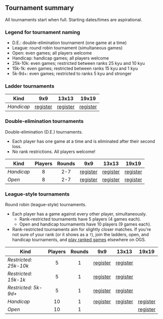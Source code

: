 ## Tournament summary

All tournaments start when full. Starting dates/times are aspirational.

### Legend for tournament naming

- D.E.: double-elimination tournament (one game at a time)
- League: round robin tournament (simultaneous games)
- Open: even games; all players welcome
- Handicap: handicap games; all players welcome
- 25k-10k: even games; restricted between ranks 25 kyu and 10 kyu
- 15k-1k: even games; restricted between ranks 15 kyu and 1 kyu
- 5k-9d+: even games; restricted to ranks 5 kyu and stronger

### Ladder tournaments

| Kind       |  9x9  | 13x13 | 19x19 |
| ---------- | :---: | :---: | :---: |
| *Handicap* | [register](https://online-go.com/ladder/41992) | [register](https://online-go.com/ladder/41993) | [register](https://online-go.com/ladder/41994) |

### Double-elimination tournaments

Double-elimination (D.E.) tournaments.

- Each player has one game at a time and is eliminated after their second loss.
- No rank restrictions. All players welcome!

| Kind       | Players | Rounds | 9x9  | 13x13 | 19x19 |
| ---------- | :-----: | :----: | :---: | :---: | :---: |
| *Handicap* | 8 | 2-7 | [register][de-handicap-9-new] | [register][de-handicap-13-new] | [register][de-handicap-19-new] |
| *Open*     | 8 | 2-7 | [register][de-open-9-new] | [register][de-open-13-new] | [register][de-open-19-new] |

[de-handicap-9-new]: https://online-go.com/tournament/124049
[de-handicap-13-new]: https://online-go.com/tournament/124134
[de-handicap-19-new]: https://online-go.com/tournament/124166
[de-open-9-new]: https://online-go.com/tournament/124031
[de-open-13-new]: https://online-go.com/tournament/123539
[de-open-19-new]: https://online-go.com/tournament/124407

[de-handicap-9-1]: https://online-go.com/tournament/112486
[de-handicap-9-2]: https://online-go.com/tournament/112551
[de-handicap-9-3]: https://online-go.com/tournament/113289
[de-handicap-9-4]: https://online-go.com/tournament/113654
[de-handicap-9-5]: https://online-go.com/tournament/114274
[de-handicap-9-6]: https://online-go.com/tournament/115633
[de-handicap-9-7]: https://online-go.com/tournament/116149
[de-handicap-9-12]: https://online-go.com/tournament/120860
[de-handicap-9-13]: https://online-go.com/tournament/121755
[de-handicap-9-14]: https://online-go.com/tournament/122432
[de-handicap-9-15]: https://online-go.com/tournament/122729
[de-handicap-9-16]: https://online-go.com/tournament/123419
[de-handicap-9-17]: https://online-go.com/tournament/123781
[de-handicap-9-18]: https://online-go.com/tournament/124049
[de-handicap-13-1]: https://online-go.com/tournament/112490
[de-handicap-13-2]: https://online-go.com/tournament/112646
[de-handicap-13-3]: https://online-go.com/tournament/113235
[de-handicap-13-4]: https://online-go.com/tournament/113837
[de-handicap-13-5]: https://online-go.com/tournament/114270
[de-handicap-13-6]: https://online-go.com/tournament/114913
[de-handicap-13-9]: https://online-go.com/tournament/120668
[de-handicap-13-10]: https://online-go.com/tournament/121211
[de-handicap-13-11]: https://online-go.com/tournament/122202
[de-handicap-13-12]: https://online-go.com/tournament/123150
[de-handicap-13-13]: https://online-go.com/tournament/124134
[de-handicap-19-1]: https://online-go.com/tournament/112489
[de-handicap-19-2]: https://online-go.com/tournament/112654
[de-handicap-19-3]: https://online-go.com/tournament/112991
[de-handicap-19-4]: https://online-go.com/tournament/113349
[de-handicap-19-5]: https://online-go.com/tournament/113644
[de-handicap-19-6]: https://online-go.com/tournament/113817
[de-handicap-19-7]: https://online-go.com/tournament/114059
[de-handicap-19-8]: https://online-go.com/tournament/114308
[de-handicap-19-9]: https://online-go.com/tournament/114635
[de-handicap-19-10]: https://online-go.com/tournament/114868
[de-handicap-19-11]: https://online-go.com/tournament/115107
[de-handicap-19-12]: https://online-go.com/tournament/115439
[de-handicap-19-13]: https://online-go.com/tournament/115845
[de-handicap-19-20]: https://online-go.com/tournament/120859
[de-handicap-19-21]: https://online-go.com/tournament/121285
[de-handicap-19-22]: https://online-go.com/tournament/121756
[de-handicap-19-23]: https://online-go.com/tournament/122203
[de-handicap-19-24]: https://online-go.com/tournament/122669
[de-handicap-19-25]: https://online-go.com/tournament/122880
[de-handicap-19-26]: https://online-go.com/tournament/123151
[de-handicap-19-27]: https://online-go.com/tournament/123702
[de-handicap-19-28]: https://online-go.com/tournament/124166

[de-open-9-1]: https://online-go.com/tournament/112487
[de-open-9-2]: https://online-go.com/tournament/112550
[de-open-9-3]: https://online-go.com/tournament/113199
[de-open-9-4]: https://online-go.com/tournament/114189
[de-open-9-5]: https://online-go.com/tournament/115172
[de-open-9-10]: https://online-go.com/tournament/119949
[de-open-9-11]: https://online-go.com/tournament/121349
[de-open-9-12]: https://online-go.com/tournament/122245
[de-open-9-13]: https://online-go.com/tournament/123149
[de-open-9-14]: https://online-go.com/tournament/124031
[de-open-13-1]: https://online-go.com/tournament/112517
[de-open-13-2]: https://online-go.com/tournament/112651
[de-open-13-3]: https://online-go.com/tournament/113185
[de-open-13-4]: https://online-go.com/tournament/113818
[de-open-13-5]: https://online-go.com/tournament/114113
[de-open-13-6]: https://online-go.com/tournament/114604
[de-open-13-7]: https://online-go.com/tournament/115585
[de-open-13-10]: https://online-go.com/tournament/119950
[de-open-13-11]: https://online-go.com/tournament/121350
[de-open-13-12]: https://online-go.com/tournament/122204
[de-open-13-13]: https://online-go.com/tournament/123084
[de-open-13-14]: https://online-go.com/tournament/123539
[de-open-19-1]: https://online-go.com/tournament/112488
[de-open-19-2]: https://online-go.com/tournament/112652
[de-open-19-3]: https://online-go.com/tournament/112990
[de-open-19-4]: https://online-go.com/tournament/113728
[de-open-19-5]: https://online-go.com/tournament/114246
[de-open-19-6]: https://online-go.com/tournament/114742
[de-open-19-7]: https://online-go.com/tournament/115259
[de-open-19-8]: https://online-go.com/tournament/115957
[de-open-19-14]: https://online-go.com/tournament/120314
[de-open-19-15]: https://online-go.com/tournament/121036
[de-open-19-16]: https://online-go.com/tournament/122162
[de-open-19-17]: https://online-go.com/tournament/123087
[de-open-19-18]: https://online-go.com/tournament/123780
[de-open-19-19]: https://online-go.com/tournament/124407

### League-style tournaments

Round robin (league-style) tournaments.

- Each player has a game against every other player, simultaneously.
    - Rank-restricted tournaments have 5 players (4 games each).
    - Open and handicap tournaments have 10 players (9 games each).
- Rank-restricted tournaments aim for slightly closer matches. If you're not
  sure of your rank (or it shows as a `?`), join the ladders, open, and
  handicap tournaments, and [play ranked games](https://online-go.com/play)
  elsewhere on OGS.

| Kind       | Players | Rounds | 9x9  | 13x13 | 19x19 |
| ---------- | :-----: | :----: | :---: | :---: | :---: |
| *Restricted: 25k-10k* | 5 | 1 | [register][league-25k10k-9-new] | [register][league-25k10k-13-new] | |
| *Restricted: 15k-1k*  | 5 | 1 | [register][league-15k1k-9-new] | [register][league-15k1k-13-new] | |
| *Restricted: 5k-9d+*  | 5 | 1 | [register][league-5k9d-9-new] | [register][league-5k9d-13-new] | |
| *Handicap* | 10 | 1 | [register][league-handicap-9-new] | [register][league-handicap-13-new] | [register][league-handicap-19-new] |
| *Open*     | 10 | 1 | | | [register][league-open-19-new] |

[league-handicap-9-new]: https://online-go.com/tournament/122355
[league-handicap-13-new]: https://online-go.com/tournament/123061
[league-handicap-19-new]: https://online-go.com/tournament/124408
[league-25k10k-9-new]: https://online-go.com/tournament/124406
[league-15k1k-9-new]: https://online-go.com/tournament/124033
[league-5k9d-9-new]: https://online-go.com/tournament/124034
[league-25k10k-13-new]: https://online-go.com/tournament/124068
[league-15k1k-13-new]: https://online-go.com/tournament/123085
[league-5k9d-13-new]: https://online-go.com/tournament/123360
[league-open-19-new]: https://online-go.com/tournament/123361

[league-handicap-9-1]: https://online-go.com/tournament/112544
[league-handicap-9-2]: https://online-go.com/tournament/112959
[league-handicap-9-3]: https://online-go.com/tournament/114370
[league-handicap-9-4]: https://online-go.com/tournament/114854
[league-handicap-9-5]: https://online-go.com/tournament/115599
[league-handicap-9-6]: https://online-go.com/tournament/116419
[league-handicap-9-9]: https://online-go.com/tournament/119665
[league-handicap-9-10]: https://online-go.com/tournament/121447
[league-handicap-9-11]: https://online-go.com/tournament/122355
[league-handicap-13-1]: https://online-go.com/tournament/112549
[league-handicap-13-2]: https://online-go.com/tournament/113836
[league-handicap-13-3]: https://online-go.com/tournament/114339
[league-handicap-13-4]: https://online-go.com/tournament/115621
[league-handicap-13-8]: https://online-go.com/tournament/121448
[league-handicap-13-9]: https://online-go.com/tournament/123061
[league-handicap-19-1]: https://online-go.com/tournament/112547
[league-handicap-19-2]: https://online-go.com/tournament/113198
[league-handicap-19-3]: https://online-go.com/tournament/113380
[league-handicap-19-4]: https://online-go.com/tournament/113949
[league-handicap-19-5]: https://online-go.com/tournament/114493
[league-handicap-19-6]: https://online-go.com/tournament/114745
[league-handicap-19-7]: https://online-go.com/tournament/115205
[league-handicap-19-8]: https://online-go.com/tournament/115809
[league-handicap-19-9]: https://online-go.com/tournament/116400
[league-handicap-19-16]: https://online-go.com/tournament/120669
[league-handicap-19-17]: https://online-go.com/tournament/121835
[league-handicap-19-18]: https://online-go.com/tournament/122433
[league-handicap-19-19]: https://online-go.com/tournament/123062
[league-handicap-19-20]: https://online-go.com/tournament/124408

[league-25k10k-9-1]: https://online-go.com/tournament/112541
[league-25k10k-9-2]: https://online-go.com/tournament/112692
[league-25k10k-9-3]: https://online-go.com/tournament/112963
[league-25k10k-9-4]: https://online-go.com/tournament/113486
[league-25k10k-9-5]: https://online-go.com/tournament/113959
[league-25k10k-9-6]: https://online-go.com/tournament/114231
[league-25k10k-9-7]: https://online-go.com/tournament/114411
[league-25k10k-9-8]: https://online-go.com/tournament/114685
[league-25k10k-9-9]: https://online-go.com/tournament/114998
[league-25k10k-9-10]: https://online-go.com/tournament/115465
[league-25k10k-9-11]: https://online-go.com/tournament/115810
[league-25k10k-9-12]: https://online-go.com/tournament/116264
[league-25k10k-9-19]: https://online-go.com/tournament/120783
[league-25k10k-9-20]: https://online-go.com/tournament/121616
[league-25k10k-9-21]: https://online-go.com/tournament/122246
[league-25k10k-9-22]: https://online-go.com/tournament/122602
[league-25k10k-9-23]: https://online-go.com/tournament/123064
[league-25k10k-9-24]: https://online-go.com/tournament/123418
[league-25k10k-9-25]: https://online-go.com/tournament/123541
[league-25k10k-9-26]: https://online-go.com/tournament/124032
[league-25k10k-9-27]: https://online-go.com/tournament/124050
[league-25k10k-9-28]: https://online-go.com/tournament/124406
[league-15k1k-9-1]: https://online-go.com/tournament/112542
[league-15k1k-9-2]: https://online-go.com/tournament/112675
[league-15k1k-9-3]: https://online-go.com/tournament/113257
[league-15k1k-9-4]: https://online-go.com/tournament/113948
[league-15k1k-9-5]: https://online-go.com/tournament/114094
[league-15k1k-9-6]: https://online-go.com/tournament/114718
[league-15k1k-9-7]: https://online-go.com/tournament/115014
[league-15k1k-9-8]: https://online-go.com/tournament/115793
[league-15k1k-9-13]: https://online-go.com/tournament/120784
[league-15k1k-9-14]: https://online-go.com/tournament/121617
[league-15k1k-9-15]: https://online-go.com/tournament/122342
[league-15k1k-9-16]: https://online-go.com/tournament/123234
[league-15k1k-9-17]: https://online-go.com/tournament/124033
[league-5k9d-9-1]: https://online-go.com/tournament/112543
[league-5k9d-9-2]: https://online-go.com/tournament/112731
[league-5k9d-9-3]: https://online-go.com/tournament/113746
[league-5k9d-9-4]: https://online-go.com/tournament/115020
[league-5k9d-9-5]: https://online-go.com/tournament/116418
[league-5k9d-9-6]: https://online-go.com/tournament/121249
[league-5k9d-9-7]: https://online-go.com/tournament/122801
[league-5k9d-9-8]: https://online-go.com/tournament/124034

[league-25k10k-13-1]: https://online-go.com/tournament/115739
[league-25k10k-13-2]: https://online-go.com/tournament/116040
[league-25k10k-13-3]: https://online-go.com/tournament/116265
[league-25k10k-13-9]: https://online-go.com/tournament/120312
[league-25k10k-13-10]: https://online-go.com/tournament/120884
[league-25k10k-13-11]: https://online-go.com/tournament/121618
[league-25k10k-13-12]: https://online-go.com/tournament/122280
[league-25k10k-13-13]: https://online-go.com/tournament/122668
[league-25k10k-13-14]: https://online-go.com/tournament/123063
[league-25k10k-13-15]: https://online-go.com/tournament/123540
[league-25k10k-13-16]: https://online-go.com/tournament/123779
[league-25k10k-13-17]: https://online-go.com/tournament/124068
[league-15k1k-13-1]: https://online-go.com/tournament/115740
[league-15k1k-13-6]: https://online-go.com/tournament/120311
[league-15k1k-13-7]: https://online-go.com/tournament/121391
[league-15k1k-13-8]: https://online-go.com/tournament/122356
[league-15k1k-13-9]: https://online-go.com/tournament/123085
[league-5k9d-13-1]: https://online-go.com/tournament/115741
[league-5k9d-13-2]: https://online-go.com/tournament/122201
[league-5k9d-13-3]: https://online-go.com/tournament/123360

[league-open-9-1]: https://online-go.com/tournament/112545
[league-open-9-2]: https://online-go.com/tournament/112862
[league-open-9-3]: https://online-go.com/tournament/114746
[league-open-13-1]: https://online-go.com/tournament/112548
[league-open-13-2]: https://online-go.com/tournament/113178
[league-open-13-3]: https://online-go.com/tournament/114083
[league-open-13-4]: https://online-go.com/tournament/114508
[league-open-19-1]: https://online-go.com/tournament/112546
[league-open-19-2]: https://online-go.com/tournament/113047
[league-open-19-3]: https://online-go.com/tournament/113950
[league-open-19-4]: https://online-go.com/tournament/114385
[league-open-19-5]: https://online-go.com/tournament/114747
[league-open-19-6]: https://online-go.com/tournament/115794
[league-open-19-10]: https://online-go.com/tournament/120175
[league-open-19-11]: https://online-go.com/tournament/120959
[league-open-19-12]: https://online-go.com/tournament/121513
[league-open-19-13]: https://online-go.com/tournament/122341
[league-open-19-14]: https://online-go.com/tournament/123361
